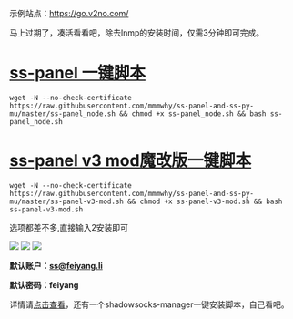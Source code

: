 示例站点：https://go.v2no.com/

马上过期了，凑活看看吧，除去lnmp的安装时间，仅需3分钟即可完成。
# [ss-panel 一键脚本](https://91vps.club/2017/05/26/ss-panel/)
```
wget -N --no-check-certificate https://raw.githubusercontent.com/mmmwhy/ss-panel-and-ss-py-mu/master/ss-panel_node.sh && chmod +x ss-panel_node.sh && bash ss-panel_node.sh
```
# [ss-panel v3 mod魔改版一键脚本](https://91vps.club/2017/05/27/ss-panel-v3-mod/)

```
wget -N --no-check-certificate https://raw.githubusercontent.com/mmmwhy/ss-panel-and-ss-py-mu/master/ss-panel-v3-mod.sh && chmod +x ss-panel-v3-mod.sh && bash ss-panel-v3-mod.sh
```
选项都差不多,直接输入2安装即可

![](http://cdn.mmmxcc.cn/blog/20170509/214909086.png)
![](http://cdn.mmmxcc.cn/blog/20170510/101919599.png)
![](https://ooo.0o0.ooo/2017/05/27/592934ed4e208.jpg)


**默认账户：ss@feiyang.li**

**默认密码：feiyang**

详情请[点击查看](https://91vps.club/category/shadowsocks/ss-build/)，还有一个shadowsocks-manager一键安装脚本，自己看吧。

